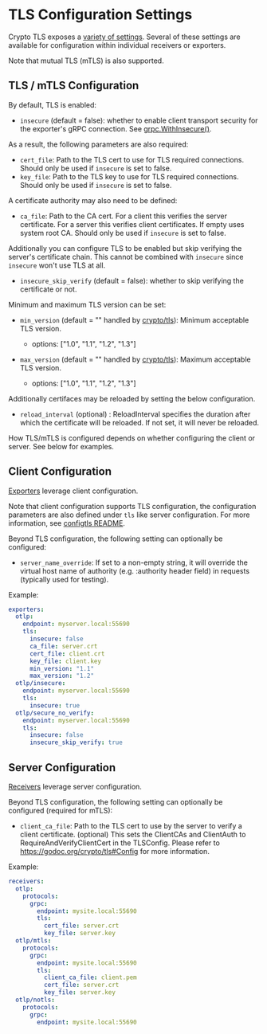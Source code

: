 # TLS Configuration Settings

Crypto TLS exposes a [variety of settings](https://godoc.org/crypto/tls).
Several of these settings are available for configuration within individual
receivers or exporters.

Note that mutual TLS (mTLS) is also supported.

## TLS / mTLS Configuration

By default, TLS is enabled:

- `insecure` (default = false): whether to enable client transport security for
  the exporter's gRPC connection. See
  [grpc.WithInsecure()](https://godoc.org/google.golang.org/grpc#WithInsecure).

As a result, the following parameters are also required:

- `cert_file`: Path to the TLS cert to use for TLS required connections. Should
  only be used if `insecure` is set to false.
- `key_file`: Path to the TLS key to use for TLS required connections. Should
  only be used if `insecure` is set to false.

A certificate authority may also need to be defined:

- `ca_file`: Path to the CA cert. For a client this verifies the server
  certificate. For a server this verifies client certificates. If empty uses
  system root CA. Should only be used if `insecure` is set to false.

Additionally you can configure TLS to be enabled but skip verifying the server's
certificate chain. This cannot be combined with `insecure` since `insecure`
won't use TLS at all.

- `insecure_skip_verify` (default = false): whether to skip verifying the
  certificate or not.

Minimum and maximum TLS version can be set:

- `min_version` (default = "" handled by [crypto/tls](https://github.com/golang/go/blob/master/src/crypto/tls/common.go#L694)): Minimum acceptable TLS version.
  - options: ["1.0", "1.1", "1.2", "1.3"]

- `max_version` (default = "" handled by [crypto/tls](https://github.com/golang/go/blob/master/src/crypto/tls/common.go#L700)): Maximum acceptable TLS version.
  - options: ["1.0", "1.1", "1.2", "1.3"]

Additionally certifaces may be reloaded by setting the below configuration.

- `reload_interval` (optional) : ReloadInterval specifies the duration after which the certificate will be reloaded.
   If not set, it will never be reloaded.

How TLS/mTLS is configured depends on whether configuring the client or server.
See below for examples.

## Client Configuration

[Exporters](https://github.com/open-telemetry/opentelemetry-collector/blob/main/exporter/README.md)
leverage client configuration.

Note that client configuration supports TLS configuration, the
configuration parameters are also defined under `tls` like server
configuration. For more information, see [configtls
README](../configtls/README.md).

Beyond TLS configuration, the following setting can optionally be configured:

- `server_name_override`: If set to a non-empty string, it will override the
  virtual host name of authority (e.g. :authority header field) in requests
  (typically used for testing).

Example:

```yaml
exporters:
  otlp:
    endpoint: myserver.local:55690
    tls:
      insecure: false
      ca_file: server.crt
      cert_file: client.crt
      key_file: client.key
      min_version: "1.1"
      max_version: "1.2"
  otlp/insecure:
    endpoint: myserver.local:55690
    tls:
      insecure: true
  otlp/secure_no_verify:
    endpoint: myserver.local:55690
    tls:
      insecure: false
      insecure_skip_verify: true
```

## Server Configuration

[Receivers](https://github.com/open-telemetry/opentelemetry-collector/blob/main/receiver/README.md)
leverage server configuration.

Beyond TLS configuration, the following setting can optionally be configured
(required for mTLS):

- `client_ca_file`: Path to the TLS cert to use by the server to verify a
  client certificate. (optional) This sets the ClientCAs and ClientAuth to
  RequireAndVerifyClientCert in the TLSConfig. Please refer to
  https://godoc.org/crypto/tls#Config for more information.

Example:

```yaml
receivers:
  otlp:
    protocols:
      grpc:
        endpoint: mysite.local:55690
        tls:
          cert_file: server.crt
          key_file: server.key
  otlp/mtls:
    protocols:
      grpc:
        endpoint: mysite.local:55690
        tls:
          client_ca_file: client.pem
          cert_file: server.crt
          key_file: server.key
  otlp/notls:
    protocols:
      grpc:
        endpoint: mysite.local:55690
```
